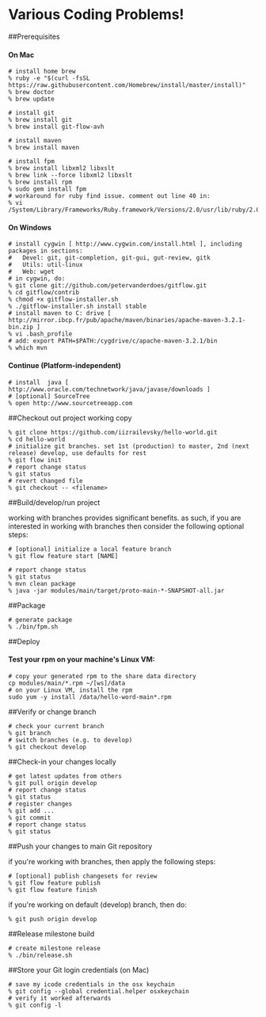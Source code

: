 # Various Coding Problems!

##Prerequisites

#### On Mac
```shell
# install home brew
% ruby -e "$(curl -fsSL https://raw.githubusercontent.com/Homebrew/install/master/install)"
% brew doctor
% brew update

# install git
% brew install git
% brew install git-flow-avh

# install maven
% brew install maven

# install fpm
% brew install libxml2 libxslt
% brew link --force libxml2 libxslt
% brew install rpm
% sudo gem install fpm
# workaround for ruby find issue. comment out line 40 in:
% vi /System/Library/Frameworks/Ruby.framework/Versions/2.0/usr/lib/ruby/2.0.0/find.rb
```

#### On Windows
```shell
# install cygwin [ http://www.cygwin.com/install.html ], including packages in sections:
# 	Devel: git, git-completion, git-gui, gut-review, gitk
#	Utils: util-linux
#	Web: wget
# in cygwin, do:
% git clone git://github.com/petervanderdoes/gitflow.git
% cd gitflow/contrib
% chmod +x gitflow-installer.sh
% ./gitflow-installer.sh install stable
# install maven to C: drive [ http://mirror.ibcp.fr/pub/apache/maven/binaries/apache-maven-3.2.1-bin.zip ]
% vi .bash_profile
# add: export PATH=$PATH:/cygdrive/c/apache-maven-3.2.1/bin
% which mvn
```

#### Continue (Platform-independent)
```shell
# install  java [ http://www.oracle.com/technetwork/java/javase/downloads ]
# [optional] SourceTree
% open http://www.sourcetreeapp.com
```

##Checkout out project working copy

```shell
% git clone https://github.com/iizrailevsky/hello-world.git
% cd hello-world
# initialize git branches. set 1st (production) to master, 2nd (next release) develop, use defaults for rest
% git flow init
# report change status
% git status
# revert changed file
% git checkout -- <filename>
```

##Build/develop/run project

working with branches provides significant benefits. as such, if you are interested in working with branches then consider the following optional steps:

```shell
# [optional] initialize a local feature branch
% git flow feature start [NAME]
```

```shell
# report change status
% git status
% mvn clean package
% java -jar modules/main/target/proto-main-*-SNAPSHOT-all.jar
```

##Package

```shell
# generate package
% ./bin/fpm.sh
```

##Deploy

#### Test your rpm on your machine's Linux VM:
```shell
# copy your generated rpm to the share data directory
cp modules/main/*.rpm ~/[ws]/data
# on your Linux VM, install the rpm
sudo yum -y install /data/hello-word-main*.rpm
```

##Verify or change branch

```shell
# check your current branch
% git branch
# switch branches (e.g. to develop)
% git checkout develop
```

##Check-in your changes locally

```shell
# get latest updates from others
% git pull origin develop
# report change status
% git status
# register changes
% git add ...
% git commit
# report change status
% git status
```

##Push your changes to main Git repository

if you're working with branches, then apply the following steps:

```shell
# [optional] publish changesets for review
% git flow feature publish
% git flow feature finish
```

if you're working on default (develop) branch, then do:

```shell
% git push origin develop
```

##Release milestone build
```shell
# create milestone release
% ./bin/release.sh
```

##Store your Git login credentials (on Mac)
```shell
# save my icode credentials in the osx keychain
% git config --global credential.helper osxkeychain
# verify it worked afterwards
% git config -l
```
